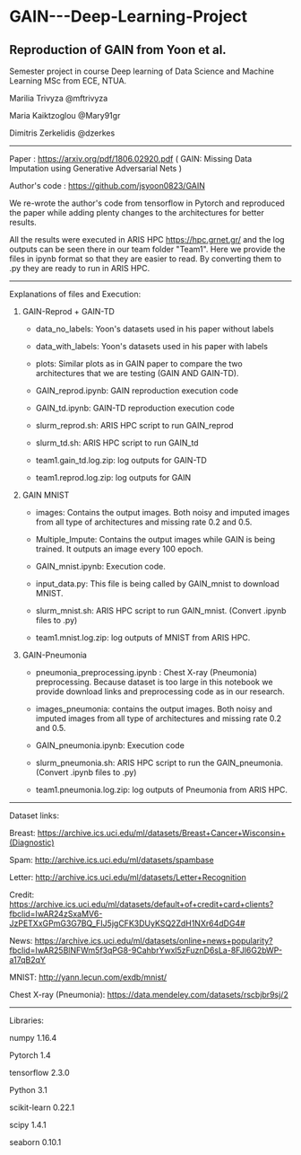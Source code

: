 # GAIN---Deep-Learning-Project
Reproduction of GAIN from Yoon et al. 
----------------------------------------------
Semester project in course Deep learning of Data Science and Machine Learning MSc from ECE, NTUA.

Marilia Trivyza @mftrivyza

Maria Kaiktzoglou @Mary91gr

Dimitris Zerkelidis @dzerkes

----------------------------------------------

Paper : https://arxiv.org/pdf/1806.02920.pdf ( GAIN: Missing Data Imputation using Generative Adversarial Nets )

Author's code : https://github.com/jsyoon0823/GAIN

We re-wrote the author's code from tensorflow in Pytorch and reproduced the paper while adding plenty changes to the architectures for better results.


All the results were executed in ARIS HPC https://hpc.grnet.gr/ and the log outputs can be seen there in our team folder "Team1". Here we provide the files in ipynb format so that they are easier to read. By converting them to .py they are ready to run in ARIS HPC.

----------------------------------------------

Explanations of files and Execution:

1) GAIN-Reprod + GAIN-TD

      - data_no_labels: Yoon's datasets used in his paper without labels
      
      - data_with_labels: Yoon's datasets used in his paper with labels
      
      - plots: Similar plots as in GAIN paper to compare the two architectures that we are testing (GAIN AND GAIN-TD).
      
      - GAIN_reprod.ipynb: GAIN reproduction execution code
      
      - GAIN_td.ipynb: GAIN-TD reproduction execution code
      
      - slurm_reprod.sh: ARIS HPC script to run GAIN_reprod
      
      - slurm_td.sh:  ARIS HPC script to run GAIN_td
      
      - team1.gain_td.log.zip: log outputs for GAIN-TD
      
      - team1.reprod.log.zip: log outputs for GAIN


2) GAIN MNIST 

      - images: Contains the output images. Both noisy and imputed images from all type of architectures and missing rate 0.2 and 0.5.
      
      - Multiple_Impute: Contains the output images while GAIN is being trained. It outputs an image every 100 epoch.
      
      - GAIN_mnist.ipynb: Execution code.
      
      - input_data.py: This file is being called by GAIN_mnist to download MNIST.
      
      - slurm_mnist.sh: ARIS HPC script to run GAIN_mnist. (Convert .ipynb files to .py)
       
      - team1.mnist.log.zip: log outputs of MNIST from ARIS HPC.

3) GAIN-Pneumonia

      - pneumonia_preprocessing.ipynb : Chest X-ray (Pneumonia) preprocessing. Because dataset is too large in this notebook we   provide download links and preprocessing code as in our research.
      
      - images_pneumonia: contains the output images. Both noisy and imputed images from all type of architectures and missing rate 0.2 and 0.5.
      
      - GAIN_pneumonia.ipynb: Execution code
      
      - slurm_pneumonia.sh: ARIS HPC script to run the GAIN_pneumonia. (Convert .ipynb files to .py)
      
      - team1.pneumonia.log.zip: log outputs of Pneumonia from ARIS HPC. 


-------------------------------------------------------

Dataset links:

Breast: https://archive.ics.uci.edu/ml/datasets/Breast+Cancer+Wisconsin+(Diagnostic)

Spam:   http://archive.ics.uci.edu/ml/datasets/spambase

Letter: http://archive.ics.uci.edu/ml/datasets/Letter+Recognition

Credit: https://archive.ics.uci.edu/ml/datasets/default+of+credit+card+clients?fbclid=IwAR24zSxaMV6-JzPETXxGPmG3G7BQ_FIJ5jgCFK3DUyKSQ2ZdH1NXr64dDG4#

News:   https://archive.ics.uci.edu/ml/datasets/online+news+popularity?fbclid=IwAR25BlNFWm5f3qPG8-9CahbrYwxl5zFuznD6sLa-8FJl6G2bWP-a17qB2qY

MNIST: http://yann.lecun.com/exdb/mnist/

Chest X-ray (Pneumonia): https://data.mendeley.com/datasets/rscbjbr9sj/2


-------------------------------------------------------

Libraries:

numpy 1.16.4

Pytorch 1.4

tensorflow 2.3.0

Python 3.1

scikit-learn 0.22.1

scipy  1.4.1

seaborn  0.10.1
